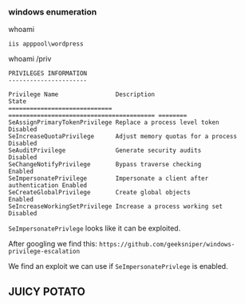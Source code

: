 ### windows enumeration

whoami
```
iis apppool\wordpress
```

whoami /priv
```
PRIVILEGES INFORMATION
----------------------

Privilege Name                Description                               State   
============================= ========================================= ========
SeAssignPrimaryTokenPrivilege Replace a process level token             Disabled
SeIncreaseQuotaPrivilege      Adjust memory quotas for a process        Disabled
SeAuditPrivilege              Generate security audits                  Disabled
SeChangeNotifyPrivilege       Bypass traverse checking                  Enabled 
SeImpersonatePrivilege        Impersonate a client after authentication Enabled 
SeCreateGlobalPrivilege       Create global objects                     Enabled 
SeIncreaseWorkingSetPrivilege Increase a process working set            Disabled
```

`SeImpersonatePrivlege` looks like it can be exploited.

After googling we find this:
`https://github.com/geeksniper/windows-privilege-escalation`

We find an exploit we can use if `SeImpersonatePrivlege` is enabled.


JUICY POTATO
---

